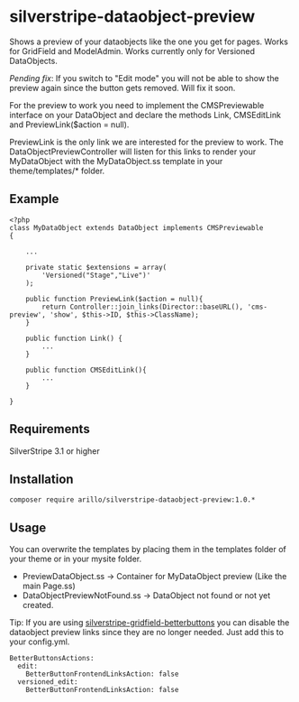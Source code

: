 # silverstripe-dataobject-preview

Shows a preview of your dataobjects like the one you get for pages. Works for GridField and ModelAdmin. Works currently only for Versioned DataObjects.

_Pending fix_: If you switch to "Edit mode" you will not be able to show the preview again since the button gets removed. Will fix it soon.

For the preview to work you need to implement the CMSPreviewable interface on your DataObject and declare the methods Link, CMSEditLink and PreviewLink($action = null).

PreviewLink is the only link we are interested for the preview to work. The DataObjectPreviewController will listen for this links to render your MyDataObject with the MyDataObject.ss template in your theme/templates/* folder.

## Example
```
<?php
class MyDataObject extends DataObject implements CMSPreviewable
{

	...

    private static $extensions = array(
        'Versioned("Stage","Live")'
    );

	public function PreviewLink($action = null){
		return Controller::join_links(Director::baseURL(), 'cms-preview', 'show', $this->ID, $this->ClassName);
	}

    public function Link() {
        ...
    }

	public function CMSEditLink(){
		...
	}

}
```

## Requirements

SilverStripe 3.1 or higher

## Installation

    composer require arillo/silverstripe-dataobject-preview:1.0.*


## Usage

You can overwrite the templates by placing them in the templates folder of your theme or in your mysite folder.

- PreviewDataObject.ss -> Container for MyDataObject preview (Like the main Page.ss)
- DataObjectPreviewNotFound.ss -> DataObject not found or not yet created.

Tip: If you are using [silverstripe-gridfield-betterbuttons](https://github.com/unclecheese/silverstripe-gridfield-betterbuttons) you can disable the dataobject preview links since they are no longer needed. Just add this to your config.yml.

```
BetterButtonsActions:
  edit:
    BetterButtonFrontendLinksAction: false
  versioned_edit:
    BetterButtonFrontendLinksAction: false
```
